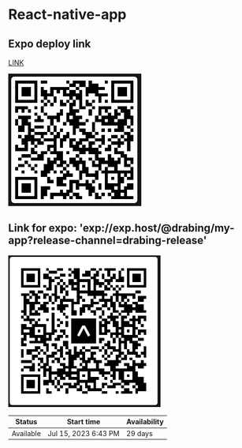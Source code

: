 # React-native-app

## Expo deploy link

[LINK](https://expo.dev/accounts/drabing/projects/my-app/builds/c997b0c4-90d3-4bb5-9c80-0393be223dcd)

![QR](./assets/build//QR.png)

## Link for expo: 'exp://exp.host/@drabing/my-app?release-channel=drabing-release'

![QR for EXPO](./assets/build/expoQR.png)

| Status    | Start time           | Availability |
| --------- | -------------------- | ------------ |
| Available | Jul 15, 2023 6:43 PM | 29 days      |

